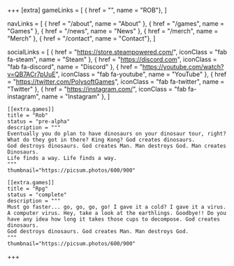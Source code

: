 +++
[extra]
gameLinks = [
    { href = "", name = "ROB"},
]

navLinks = [
    { href = "/about", name = "About" },
    { href = "/games", name = "Games" },
    { href = "/news", name = "News" },
    { href = "/merch", name = "Merch" },
    { href = "/contact", name = "Contact"},
]

socialLinks = [
    { href = "https://store.steampowered.com/", iconClass = "fab fa-steam", name = "Steam" },
    { href = "https://discord.com", iconClass = "fab fa-discord", name = "Discord" },
    { href = "https://youtube.com/watch?v=QB7ACr7pUuE", iconClass = "fab fa-youtube", name = "YouTube" },
    { href = "https://twitter.com/PolysoftGames", iconClass = "fab fa-twitter", name = "Twitter" },
    { href = "https://instagram.com/", iconClass = "fab fa-instagram", name = "Instagram" },
]

    [[extra.games]]
    title = "Rob"
    status = "pre-alpha"
    description = """
    Eventually you do plan to have dinosaurs on your dinosaur tour, right?
    What do they got in there? King Kong? God creates dinosaurs.
    God destroys dinosaurs. God creates Man. Man destroys God. Man creates Dinosaurs.
    Life finds a way. Life finds a way.
    """
    thumbnail="https://picsum.photos/600/900"

    [[extra.games]]
    title = "Rpg"
    status = "complete"
    description = """
    Must go faster... go, go, go, go! I gave it a cold? I gave it a virus.
    A computer virus. Hey, take a look at the earthlings. Goodbye!! Do you
    have any idea how long it takes those cups to decompose. God creates dinosaurs.
    God destroys dinosaurs. God creates Man. Man destroys God.
    """
    thumbnail="https://picsum.photos/600/900"
+++
